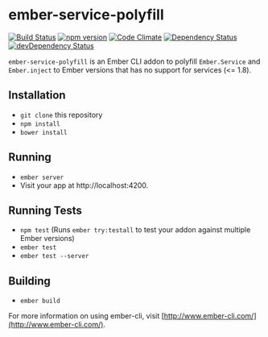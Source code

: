 # ember-service-polyfill

[![Build Status](https://travis-ci.org/ming-codes/ember-service-polyfill.svg?branch=master)](https://travis-ci.org/ming-codes/ember-service-polyfill)
[![npm version](https://badge.fury.io/js/ember-service-polyfill.svg)](http://badge.fury.io/js/ember-service-polyfill)
[![Code Climate](https://codeclimate.com/github/ming-codes/ember-service-polyfill/badges/gpa.svg)](https://codeclimate.com/github/ming-codes/ember-service-polyfill)
[![Dependency Status](https://david-dm.org/ming-codes/ember-service-polyfill.svg)](https://david-dm.org/ming-codes/ember-service-polyfill)
[![devDependency Status](https://david-dm.org/ming-codes/ember-service-polyfill/dev-status.svg)](https://david-dm.org/ming-codes/ember-service-polyfill#info=devDependencies)

`ember-service-polyfill` is an Ember CLI addon to polyfill `Ember.Service` and
`Ember.inject` to Ember versions that has no support for services (<= 1.8).

## Installation

* `git clone` this repository
* `npm install`
* `bower install`

## Running

* `ember server`
* Visit your app at http://localhost:4200.

## Running Tests

* `npm test` (Runs `ember try:testall` to test your addon against multiple Ember versions)
* `ember test`
* `ember test --server`

## Building

* `ember build`

For more information on using ember-cli, visit [http://www.ember-cli.com/](http://www.ember-cli.com/).
